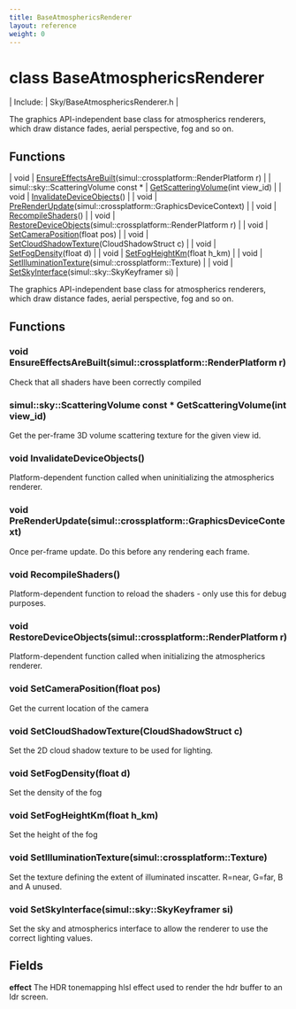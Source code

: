 ```yaml
---
title: BaseAtmosphericsRenderer
layout: reference
weight: 0
---
```

class BaseAtmosphericsRenderer
===

| Include: | Sky/BaseAtmosphericsRenderer.h |

The graphics API-independent base class for atmospherics renderers, which draw distance fades, aerial perspective, fog and so on.
  


Functions
---

| void | [EnsureEffectsAreBuilt](#EnsureEffectsAreBuilt)(simul::crossplatform::RenderPlatform r) |
| simul::sky::ScatteringVolume  const * | [GetScatteringVolume](#GetScatteringVolume)(int view_id) |
| void | [InvalidateDeviceObjects](#InvalidateDeviceObjects)() |
| void | [PreRenderUpdate](#PreRenderUpdate)(simul::crossplatform::GraphicsDeviceContext) |
| void | [RecompileShaders](#RecompileShaders)() |
| void | [RestoreDeviceObjects](#RestoreDeviceObjects)(simul::crossplatform::RenderPlatform r) |
| void | [SetCameraPosition](#SetCameraPosition)(float pos) |
| void | [SetCloudShadowTexture](#SetCloudShadowTexture)(CloudShadowStruct c) |
| void | [SetFogDensity](#SetFogDensity)(float d) |
| void | [SetFogHeightKm](#SetFogHeightKm)(float h_km) |
| void | [SetIlluminationTexture](#SetIlluminationTexture)(simul::crossplatform::Texture) |
| void | [SetSkyInterface](#SetSkyInterface)(simul::sky::SkyKeyframer si) |

The graphics API-independent base class for atmospherics renderers, which draw distance fades, aerial perspective, fog and so on.
  


Functions
---
<a name="EnsureEffectsAreBuilt"></a>
### void EnsureEffectsAreBuilt(simul::crossplatform::RenderPlatform r)
Check that all shaders have been correctly compiled
<a name="GetScatteringVolume"></a>
### simul::sky::ScatteringVolume  const * GetScatteringVolume(int view_id)
Get the per-frame 3D volume scattering texture for the given view id.
<a name="InvalidateDeviceObjects"></a>
### void InvalidateDeviceObjects()
Platform-dependent function called when uninitializing the atmospherics renderer.
<a name="PreRenderUpdate"></a>
### void PreRenderUpdate(simul::crossplatform::GraphicsDeviceContext)
Once per-frame update. Do this before any rendering each frame.
<a name="RecompileShaders"></a>
### void RecompileShaders()
Platform-dependent function to reload the shaders - only use this for debug purposes.
<a name="RestoreDeviceObjects"></a>
### void RestoreDeviceObjects(simul::crossplatform::RenderPlatform r)
Platform-dependent function called when initializing the atmospherics renderer.
<a name="SetCameraPosition"></a>
### void SetCameraPosition(float pos)
Get the current location of the camera
<a name="SetCloudShadowTexture"></a>
### void SetCloudShadowTexture(CloudShadowStruct c)
Set the 2D cloud shadow texture to be used for lighting.
<a name="SetFogDensity"></a>
### void SetFogDensity(float d)
Set the density of the fog
<a name="SetFogHeightKm"></a>
### void SetFogHeightKm(float h_km)
Set the height of the fog
<a name="SetIlluminationTexture"></a>
### void SetIlluminationTexture(simul::crossplatform::Texture)
Set the texture defining the extent of illuminated inscatter. R=near, G=far, B and A unused.
<a name="SetSkyInterface"></a>
### void SetSkyInterface(simul::sky::SkyKeyframer si)
Set the sky and atmospherics interface to allow the renderer to use the correct lighting values.

Fields
---

**effect**  The HDR tonemapping hlsl effect used to render the hdr buffer to an ldr screen.

